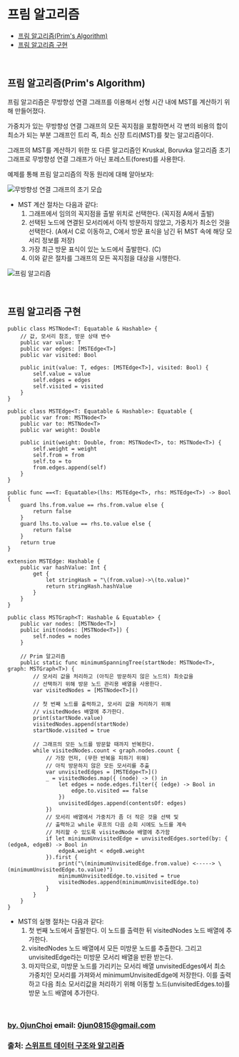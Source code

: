 # 프림 알고리즘


* [프림 알고리즘(Prim's Algorithm)](#프림-알고리즘prims-algorithm)
* [프림 알고리즘 구현](#프림-알고리즘-구현)


&nbsp;
## 프림 알고리즘(Prim's Algorithm)
프림 알고리즘은 무방향성 연결 그래프를 이용해서 선형 시간 내에 MST를 계산하기 위해 만들어졌다. 


가중치가 있는 무방향성 연결 그래프의 모든 꼭지점을 포함하면서 각 변의 비용의 합이 최소가 되는 부분 그래프인 트리 즉, 최소 신장 트리(MST)를 찾는 알고리즘이다.


그래프의 MST를 계산하기 위한 또 다른 알고리즘인 Kruskal, Boruvka 알고리즘 초기 그래프로 무방향성 연결 그래프가 아닌 포레스트(forest)를 사용한다.


예제를 통해 프림 알고리즘의 작동 원리에 대해 알아보자:


![무방향성 연결 그래프의 초기 모습](https://github.com/0jun0815/YJStudy/blob/master/알고리즘/프림%20알고리즘/images/무방향성%20연결%20그래프의%20초기%20모습.jpeg)


* MST 계산 절차는 다음과 같다:
    1. 그래프에서 임의의 꼭지점을 출발 위치로 선택한다. (꼭지점 A에서 출발)
    2. 선택된 노드에 연결된 모서리에서 아직 방문하지 않았고, 가중치가 최소인 것을 선택한다. (A에서 C로 이동하고, C에서 방문 표식을 남긴 뒤 MST 속에 해당 모서리 정보를 저장)
    3. 가장 최근 방문 표식이 있는 노드에서 출발한다. (C)
    4. 이와 같은 절차를 그래프의 모든 꼭지점을 대상을 시행한다.
    
    
![프림 알고리즘](https://github.com/0jun0815/YJStudy/blob/master/알고리즘/프림%20알고리즘/images/프림%20알고리즘.jpeg)


&nbsp;
## 프림 알고리즘 구현
```
public class MSTNode<T: Equatable & Hashable> {
    // 값, 모서리 참조, 방문 상태 변수
    public var value: T
    public var edges: [MSTEdge<T>]
    public var visited: Bool

    public init(value: T, edges: [MSTEdge<T>], visited: Bool) {
        self.value = value
        self.edges = edges
        self.visited = visited
    }
}
```
```
public class MSTEdge<T: Equatable & Hashable>: Equatable {
    public var from: MSTNode<T>
    public var to: MSTNode<T>
    public var weight: Double

    public init(weight: Double, from: MSTNode<T>, to: MSTNode<T>) {
        self.weight = weight
        self.from = from
        self.to = to
        from.edges.append(self)
    }
}

public func ==<T: Equatable>(lhs: MSTEdge<T>, rhs: MSTEdge<T>) -> Bool {
    guard lhs.from.value == rhs.from.value else {
        return false
    }
    guard lhs.to.value == rhs.to.value else {
        return false
    }
    return true
}

extension MSTEdge: Hashable {
    public var hashValue: Int {
        get {
            let stringHash = "\(from.value)->\(to.value)"
            return stringHash.hashValue
        }
    }
}
```
```
public class MSTGraph<T: Hashable & Equatable> {
    public var nodes: [MSTNode<T>]
    public init(nodes: [MSTNode<T>]) {
        self.nodes = nodes
    }

    // Prim 알고리즘
    public static func minimumSpanningTree(startNode: MSTNode<T>, graph: MSTGraph<T>) {
        // 모서리 값을 처리하고 (아직은 방문하지 않은 노드의) 최솟값을
        // 선택하기 위해 방문 노드 관리용 배열을 사용한다.
        var visitedNodes = [MSTNode<T>]()

        // 첫 번째 노드를 출력하고, 모서리 값을 처리하기 위해
        // visitedNodes 배열에 추가한다.
        print(startNode.value)
        visitedNodes.append(startNode)
        startNode.visited = true

        // 그래프의 모든 노드를 방문할 때까지 반복한다.
        while visitedNodes.count < graph.nodes.count {
            // 가장 먼저, (무한 반복을 피하기 위해)
            // 아직 방문하지 않은 모든 모서리를 추출
            var unvisitedEdges = [MSTEdge<T>]()
            _ = visitedNodes.map({ (node) -> () in
                let edges = node.edges.filter({ (edge) -> Bool in
                    edge.to.visited == false
                })
                unvisitedEdges.append(contentsOf: edges)
            })
            // 모서리 배열에서 가중치가 좀 더 작은 것을 선택 및
            // 출력하고 while 루프의 다음 순회 시에도 노드를 계속
            // 처리할 수 있도록 visitedNode 배열에 추가함
            if let minimumUnvisitedEdge = unvisitedEdges.sorted(by: { (edgeA, edgeB) -> Bool in
                edgeA.weight < edgeB.weight
            }).first {
                print("\(minimumUnvisitedEdge.from.value) <-----> \(minimumUnvisitedEdge.to.value)")
                minimumUnvisitedEdge.to.visited = true
                visitedNodes.append(minimumUnvisitedEdge.to)
            }
        }
    }
}
```
    

* MST의 실행 절차는 다음과 같다:
    1. 첫 번째 노드에서 출발한다. 이 노드를 출력한 뒤 visitedNodes 노드 배열에 추가한다.
    2. visitedNodes 노드 배열에서 모든 미방문 노드를 추출한다. 그리고 unvisitedEdge라는 미방문 모서리 배열을 반환 받는다.
    3. 마지막으로, 미방문 노드를 가리키는 모서리 배열 unvisitedEdges에서 최소 가중치인 모서리를 가져와서 minimumUnvisitedEdge에 저장한다. 이를 출력하고 다음 최소 모서리값을 처리하기 위해 이동할 노드(unvisitedEdges.to)를 방문 노드 배열에 추가한다.
    
    
&nbsp;
&nbsp;      
### [by. 0junChoi](https://github.com/0jun0815) email: <0jun0815@gmail.com>
### 출처: [스위프트 데이터 구조와 알고리즘](http://acornpub.co.kr/book/swift-structure-algorithms)
